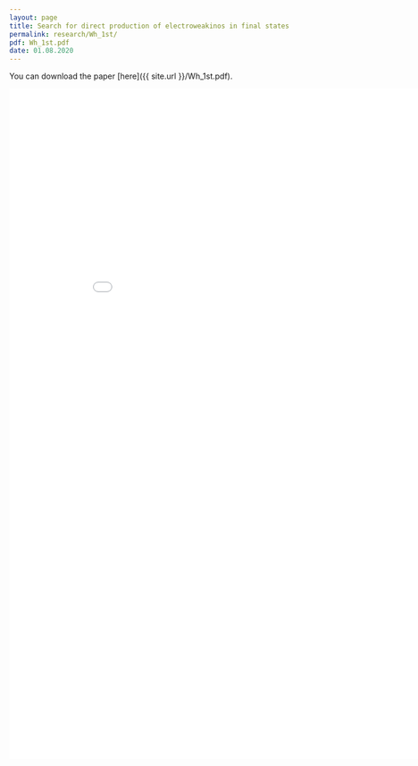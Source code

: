 ```yaml
---
layout: page
title: Search for direct production of electroweakinos in final states with one lepton, missing transverse momentum and a Higgs boson decaying into two b-jets in $pp$ collisions at $\sqrt{s}$ =13 TeV with the ATLAS detector
permalink: research/Wh_1st/
pdf: Wh_1st.pdf
date: 01.08.2020
---
```


You can download the paper [here]({{ site.url }}/Wh_1st.pdf).

<embed src="{{ site.url }}/Wh_1st.pdf" type="application/pdf" width="900" height="1200"/>
